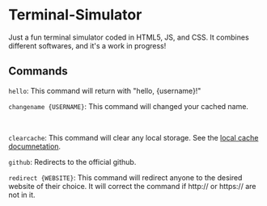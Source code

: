 # Terminal-Simulator
Just a fun terminal simulator coded in HTML5, JS, and CSS. It combines different softwares, and it's a work in progress!

## Commands

`hello`: This command will return with "hello, {username}!"
<br> 

`changename {USERNAME}`: This command will changed your cached name.

<br>

`clearcache`: This command will clear any local storage. See the [local cache documnetation](./cache.md).
<br>

`github`: Redirects to the official github.
<br>

`redirect {WEBSITE}`: This command will redirect anyone to the desired website of their choice. It will correct the command if http:// or https:// are not in it.
